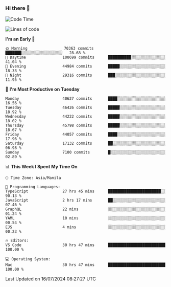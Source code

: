 ### Hi there 👋

<!--START_SECTION:waka-->
![Code Time](http://img.shields.io/badge/Code%20Time-5%2C369%20hrs%2015%20mins-blue)

![Lines of code](https://img.shields.io/badge/From%20Hello%20World%20I%27ve%20Written-114.1%20million%20lines%20of%20code-blue)

**I'm an Early 🐤** 

```text
🌞 Morning                70363 commits       ███████░░░░░░░░░░░░░░░░░░   28.68 % 
🌆 Daytime                100699 commits      ██████████░░░░░░░░░░░░░░░   41.04 % 
🌃 Evening                44984 commits       █████░░░░░░░░░░░░░░░░░░░░   18.33 % 
🌙 Night                  29316 commits       ███░░░░░░░░░░░░░░░░░░░░░░   11.95 % 
```
📅 **I'm Most Productive on Tuesday** 

```text
Monday                   40627 commits       ████░░░░░░░░░░░░░░░░░░░░░   16.56 % 
Tuesday                  46426 commits       █████░░░░░░░░░░░░░░░░░░░░   18.92 % 
Wednesday                44222 commits       █████░░░░░░░░░░░░░░░░░░░░   18.02 % 
Thursday                 45798 commits       █████░░░░░░░░░░░░░░░░░░░░   18.67 % 
Friday                   44057 commits       ████░░░░░░░░░░░░░░░░░░░░░   17.96 % 
Saturday                 17132 commits       ██░░░░░░░░░░░░░░░░░░░░░░░   06.98 % 
Sunday                   7100 commits        █░░░░░░░░░░░░░░░░░░░░░░░░   02.89 % 
```


📊 **This Week I Spent My Time On** 

```text
🕑︎ Time Zone: Asia/Manila

💬 Programming Languages: 
TypeScript               27 hrs 45 mins      ███████████████████████░░   90.13 % 
JavaScript               2 hrs 17 mins       ██░░░░░░░░░░░░░░░░░░░░░░░   07.46 % 
GraphQL                  22 mins             ░░░░░░░░░░░░░░░░░░░░░░░░░   01.24 % 
YAML                     10 mins             ░░░░░░░░░░░░░░░░░░░░░░░░░   00.54 % 
EJS                      4 mins              ░░░░░░░░░░░░░░░░░░░░░░░░░   00.23 % 

🔥 Editors: 
VS Code                  30 hrs 47 mins      █████████████████████████   100.00 % 

💻 Operating System: 
Mac                      30 hrs 47 mins      █████████████████████████   100.00 % 
```


 Last Updated on 16/07/2024 08:27:27 UTC
<!--END_SECTION:waka-->


<!--
**rad182/rad182** is a ✨ _special_ ✨ repository because its `README.md` (this file) appears on your GitHub profile.

Here are some ideas to get you started:

- 🔭 I’m currently working on ...
- 🌱 I’m currently learning ...
- 👯 I’m looking to collaborate on ...
- 🤔 I’m looking for help with ...
- 💬 Ask me about ...
- 📫 How to reach me: ...
- 😄 Pronouns: ...
- ⚡ Fun fact: ...
-->
